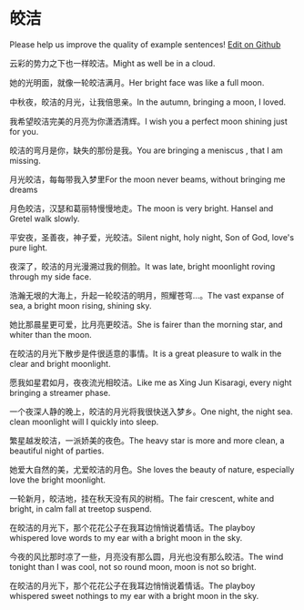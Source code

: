 # 皎洁

Please help us improve the quality of example sentences! [Edit on Github](https://github.com/jiyushe/jiyu-example-sentence-source/blob/main/chinese/jiaojie_3.md)

<p><span class="chinese">云彩的势力之下也一样皎洁。</span><span class="english">Might as well be in a cloud.</span></p>

<p><span class="chinese">她的光明面，就像一轮皎洁满月。</span><span class="english">Her bright face was like a full moon.</span></p>

<p><span class="chinese">中秋夜，皎洁的月光，让我倍思亲。</span><span class="english">In the autumn, bringing a moon, I loved.</span></p>

<p><span class="chinese">我希望皎洁完美的月亮为你潇洒清辉。</span><span class="english">I wish you a perfect moon shining just for you.</span></p>

<p><span class="chinese">皎洁的弯月是你，缺失的那份是我。</span><span class="english">You are bringing a meniscus , that I am missing.</span></p>

<p><span class="chinese">月光皎洁，每每带我入梦里</span><span class="english">For the moon never beams, without bringing me dreams</span></p>

<p><span class="chinese">月色皎洁，汉瑟和葛丽特慢慢地走。</span><span class="english">The moon is very bright. Hansel and Gretel walk slowly.</span></p>

<p><span class="chinese">平安夜，圣善夜，神子爱，光皎洁。</span><span class="english">Silent night, holy night, Son of God, love's pure light.</span></p>

<p><span class="chinese">夜深了，皎洁的月光漫溯过我的侧脸。</span><span class="english">It was late, bright moonlight roving through my side face.</span></p>

<p><span class="chinese">浩瀚无垠的大海上，升起一轮皎洁的明月，照耀苍穹…。</span><span class="english">The vast expanse of sea, a bright moon rising, shining sky.</span></p>

<p><span class="chinese">她比那晨星更可爱，比月亮更皎洁。</span><span class="english">She is fairer than the morning star, and whiter than the moon.</span></p>

<p><span class="chinese">在皎洁的月光下散步是件很适意的事情。</span><span class="english">It is a great pleasure to walk in the clear and bright moonlight.</span></p>

<p><span class="chinese">愿我如星君如月，夜夜流光相皎洁。</span><span class="english">Like me as Xing Jun Kisaragi, every night bringing a streamer phase.</span></p>

<p><span class="chinese">一个夜深人静的晚上，皎洁的月光将我很快送入梦乡。</span><span class="english">One night, the night sea. clean moonlight will I quickly into sleep.</span></p>

<p><span class="chinese">繁星越发皎洁，一派娇美的夜色。</span><span class="english">The heavy star is more and more clean, a beautiful night of parties.</span></p>

<p><span class="chinese">她爱大自然的美，尤爱皎洁的月色。</span><span class="english">She loves the beauty of nature, especially love the bright moonlight.</span></p>

<p><span class="chinese">一轮新月，皎洁地，挂在秋天没有风的树梢。</span><span class="english">The fair crescent, white and bright, in calm fall at treetop suspend.</span></p>

<p><span class="chinese">在皎洁的月光下，那个花花公子在我耳边悄悄说着情话。</span><span class="english">The playboy whispered love words to my ear with a bright moon in the sky.</span></p>

<p><span class="chinese">今夜的风比那时凉了一些，月亮没有那么圆，月光也没有那么皎洁。</span><span class="english">The wind tonight than I was cool, not so round moon, moon is not so bright.</span></p>

<p><span class="chinese">在皎洁的月光下，那个花花公子在我耳边悄悄说着情话。</span><span class="english">The playboy whispered sweet nothings to my ear with a bright moon in the sky.</span></p>

